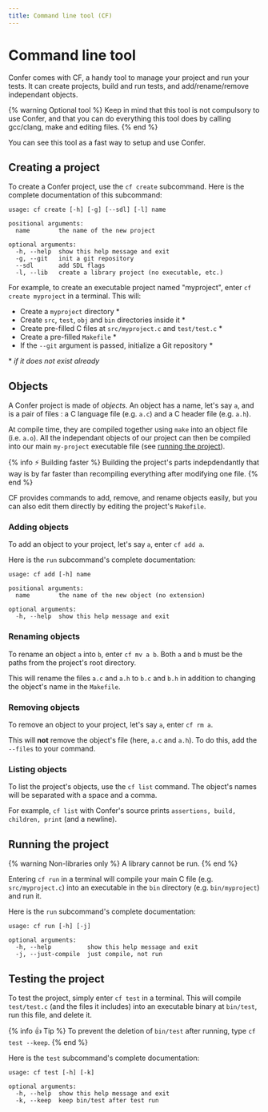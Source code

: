 ```yaml
---
title: Command line tool (CF)
---
```


Command line tool
=================

Confer comes with CF, a handy tool to manage your project and run your tests. It can create projects, build and run tests, and add/rename/remove independant objects.

{% warning Optional tool %}
Keep in mind that this tool is not compulsory to use Confer, and that you can do everything this tool does by calling gcc/clang, make and editing files.
{% end %}

You can see this tool as a fast way to setup and use Confer.

## Creating a project

To create a Confer project, use the `cf create` subcommand. Here is the complete documentation of this subcommand:
```
usage: cf create [-h] [-g] [--sdl] [-l] name

positional arguments:
  name        the name of the new project

optional arguments:
  -h, --help  show this help message and exit
  -g, --git   init a git repository
  --sdl       add SDL flags
  -l, --lib   create a library project (no executable, etc.)
```

For example, to create an executable project named "myproject", enter `cf create myproject` in a terminal. This will:
* Create a `myproject` directory *
* Create `src`, `test`, `obj` and `bin` directories inside it *
* Create pre-filled C files at `src/myproject.c` and `test/test.c` *
* Create a pre-filled `Makefile` *
* If the `--git` argument is passed, initialize a Git repository *

\* *if it does not exist already*

## Objects

A Confer project is made of *objects*. An object has a name, let's say `a`, and is a pair of files : a C language file (e.g. `a.c`) and a C header file (e.g. `a.h`).

At compile time, they are compiled together using `make` into an object file (i.e. `a.o`). All the independant objects of our project can then be compiled into our main `my-project` executable file (see [running the project](/command_line_tool#running-the-project)).

{% info ⚡ Building faster %}
Building the project's parts indepdendantly that way is by far faster than recompiling everything after modifying one file.
{% end %}

CF provides commands to add, remove, and rename objects easily, but you can also edit them directly by editing the project's `Makefile`.

### Adding objects

To add an object to your project, let's say `a`, enter `cf add a`.

Here is the `run` subcommand's complete documentation:
```
usage: cf add [-h] name

positional arguments:
  name        the name of the new object (no extension)

optional arguments:
  -h, --help  show this help message and exit
```

### Renaming objects

To rename an object `a` into `b`, enter `cf mv a b`. Both `a` and `b` must be the paths from the project's root directory.

This will rename the files `a.c` and `a.h` to `b.c` and `b.h` in addition to changing the object's name in the `Makefile`.

### Removing objects

To remove an object to your project, let's say `a`, enter `cf rm a`.

This will **not** remove the object's file (here, `a.c` and `a.h`). To do this, add the `--files` to your command.

### Listing objects

To list the project's objects, use the `cf list` command. The object's names will be separated with a space and a comma.

For example, `cf list` with Confer's source prints `assertions, build, children, print` (and a newline).

## Running the project

{% warning Non-libraries only %}
A library cannot be run.
{% end %}

Entering `cf run` in a terminal will compile your main C file (e.g. `src/myproject.c`) into an executable in the `bin` directory (e.g. `bin/myproject`) and run it.

Here is the `run` subcommand's complete documentation:
```
usage: cf run [-h] [-j]

optional arguments:
  -h, --help          show this help message and exit
  -j, --just-compile  just compile, not run
```

## Testing the project

To test the project, simply enter `cf test` in a terminal. This will compile `test/test.c` (and the files it includes) into an executable binary at `bin/test`, run this file, and delete it.

{% info 👍 Tip %}
To prevent the deletion of `bin/test` after running, type `cf test --keep`.
{% end %}

Here is the `test` subcommand's complete documentation:
```
usage: cf test [-h] [-k]

optional arguments:
  -h, --help  show this help message and exit
  -k, --keep  keep bin/test after test run
```
